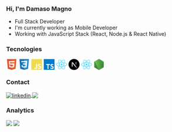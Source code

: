 ### Hi, I'm Damaso Magno
- Full Stack Developer 
- I'm currently working as Mobile Developer
- Working with JavaScript Stack (React, Node.js & React Native)

### Tecnologies 
<div>
  <img align="center" width="30" alt="HTML" src="https://raw.githubusercontent.com/devicons/devicon/master/icons/html5/html5-original.svg">
  <img align="center" width="30" alt="CSS" src="https://raw.githubusercontent.com/devicons/devicon/master/icons/css3/css3-original.svg">
  <img align="center" width="30" alt="JavaScript" src="https://raw.githubusercontent.com/devicons/devicon/master/icons/javascript/javascript-plain.svg">
  <img align="center" width="30" alt="Typescript" src="https://raw.githubusercontent.com/devicons/devicon/master/icons/typescript/typescript-plain.svg">
  <img align="center" width="30" alt="React" src="https://raw.githubusercontent.com/devicons/devicon/master/icons/react/react-original.svg">
  <img align="center" width="30" alt="Next" src="https://raw.githubusercontent.com/devicons/devicon/master/icons/nextjs/nextjs-original.svg">
  <img align="center" width="30" alt="React Native" src="https://raw.githubusercontent.com/devicons/devicon/master/icons/react/react-original.svg">
  <img align="center" width="30" alt="Node.js" src="https://raw.githubusercontent.com/devicons/devicon/master/icons/nodejs/nodejs-original.svg">
</div>


### Contact
<a href="https://linkedin.com/in/damasomagno" target="_blank">
  <img align="center" src="https://img.shields.io/badge/-damasomagno-05122A?style=flat&logo=linkedin" alt="linkedin"/>
</a>
<a href="https://damasomagno.vercel.app" target="_blank">
  <img align="center" src="https://img.shields.io/badge/Portfolio-FF5722?style=for-the-badge&logo=todoist&logoColor=white"/>
</a>

### Analytics
<div>
  <img height="150em" src="https://github-readme-stats.vercel.app/api?username=DamasoMagno&show_icons=true&theme=dark&include_all_commits=true&count_private=true">
  <img height="150em" src="https://github-readme-stats.vercel.app/api/top-langs/?username=DamasoMagno&layout=compact&langs_count=5&theme=dark">
 </div> 
